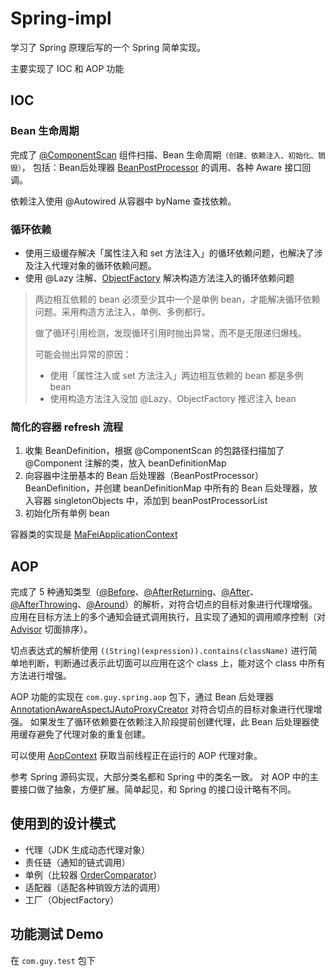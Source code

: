 # Spring-impl
学习了 Spring 原理后写的一个 Spring 简单实现。

主要实现了 IOC 和 AOP 功能

## IOC
### Bean 生命周期
完成了 [@ComponentScan](src/com/guy/spring/anno/ComponentScan.java) 组件扫描、Bean 生命周期`（创建、依赖注入、初始化、销毁）`， 
包括：Bean后处理器 [BeanPostProcessor](src/com/guy/spring/interfaces/BeanPostProcessor.java) 的调用、各种 Aware 接口回调。

依赖注入使用 @Autowired 从容器中 byName 查找依赖。

### 循环依赖
- 使用三级缓存解决「属性注入和 set 方法注入」的循环依赖问题，也解决了涉及注入代理对象的循环依赖问题。
- 使用 @Lazy 注解、[ObjectFactory](src/com/guy/spring/interfaces/ObjectFactory.java) 解决构造方法注入的循环依赖问题
> 两边相互依赖的 bean 必须至少其中一个是单例 bean，才能解决循环依赖问题。采用构造方法注入，单例、多例都行。
> 
> 做了循环引用检测，发现循环引用时抛出异常，而不是无限递归爆栈。
> 
> 可能会抛出异常的原因：
> - 使用「属性注入或 set 方法注入」两边相互依赖的 bean 都是多例 bean
> - 使用构造方法注入没加 @Lazy、ObjectFactory 推迟注入 bean

### 简化的容器 refresh 流程
1. 收集 BeanDefinition，根据 @ComponentScan 的包路径扫描加了 @Component 注解的类，放入 beanDefinitionMap
2. 向容器中注册基本的 Bean 后处理器（BeanPostProcessor）BeanDefinition，并创建 beanDefinitionMap 中所有的 Bean 后处理器，放入容器 singletonObjects 中，添加到 beanPostProcessorList
3. 初始化所有单例 bean

容器类的实现是 [MaFeiApplicationContext](src/com/guy/spring/MaFeiApplicationContext.java)

## AOP
完成了 5 种通知类型（[@Before](src/com/guy/spring/aop/anno/Before.java)、[@AfterReturning](src/com/guy/spring/aop/anno/AfterReturning.java)、[@After](src/com/guy/spring/aop/anno/After.java)、[@AfterThrowing](src/com/guy/spring/aop/anno/AfterThrowing.java)、[@Around](src/com/guy/spring/aop/anno/Around.java)）的解析，对符合切点的目标对象进行代理增强。
应用在目标方法上的多个通知会链式调用执行，且实现了通知的调用顺序控制（对 [Advisor](src/com/guy/spring/aop/advisor/Advisor.java) 切面排序）。

切点表达式的解析使用 `((String)(expression)).contains(className)` 进行简单地判断，判断通过表示此切面可以应用在这个 class 上，能对这个 class 中所有方法进行增强。

AOP 功能的实现在 `com.guy.spring.aop` 包下，通过 Bean 后处理器 [AnnotationAwareAspectJAutoProxyCreator](src/com/guy/spring/aop/AnnotationAwareAspectJAutoProxyCreator.java) 对符合切点的目标对象进行代理增强。
如果发生了循环依赖要在依赖注入阶段提前创建代理，此 Bean 后处理器使用缓存避免了代理对象的重复创建。

可以使用 [AopContext](src/com/guy/spring/aop/proxy/AopContext.java) 获取当前线程正在运行的 AOP 代理对象。

参考 Spring 源码实现，大部分类名都和 Spring 中的类名一致。
对 AOP 中的主要接口做了抽象，方便扩展。简单起见，和 Spring 的接口设计略有不同。

## 使用到的设计模式
- 代理（JDK 生成动态代理对象）
- 责任链（通知的链式调用）
- 单例（比较器 [OrderComparator](src/com/guy/spring/core/OrderComparator.java)）
- 适配器（适配各种销毁方法的调用）
- 工厂（ObjectFactory）

## 功能测试 Demo
在 `com.guy.test` 包下
